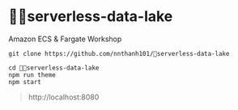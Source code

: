 # serverless-data-lake
Amazon ECS &amp; Fargate Workshop

```
git clone https://github.com/nnthanh101/serverless-data-lake

cd serverless-data-lake
npm run theme
npm start
```

> http://localhost:8080